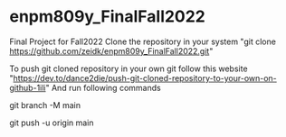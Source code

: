 # enpm809y_FinalFall2022
Final Project for Fall2022
Clone the repository in your system "git clone https://github.com/zeidk/enpm809y_FinalFall2022.git"

To push git cloned repository in your own git follow this website "https://dev.to/dance2die/push-git-cloned-repository-to-your-own-on-github-1ili"
And run following commands 

git branch -M main

git push -u origin main
